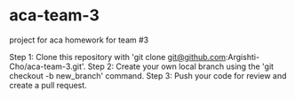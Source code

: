 # aca-team-3
project for aca homework for team #3


Step 1: Clone this repository with 'git clone git@github.com:Argishti-Cho/aca-team-3.git'.
Step 2: Create your own local branch using the 'git checkout -b new_branch' command.
Step 3: Push your code for review and create a pull request.
